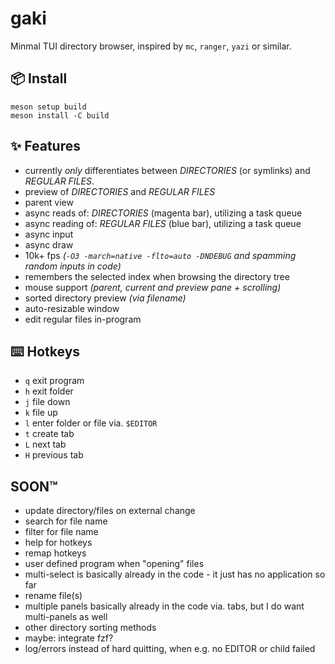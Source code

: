 # gaki

Minmal TUI directory browser, inspired by `mc`, `ranger`, `yazi` or similar.

## 📦 Install
```shell
meson setup build
meson install -C build
```

## ✨ Features

- currently _only_ differentiates between _DIRECTORIES_ (or symlinks) and _REGULAR FILES_.
- preview of _DIRECTORIES_ and _REGULAR FILES_
- parent view
- async reads of: _DIRECTORIES_ (magenta bar), utilizing a task queue
- async reading of: _REGULAR FILES_ (blue bar), utilizing a task queue
- async input
- async draw
- 10k+ fps _(`-O3 -march=native -flto=auto -DNDEBUG` and spamming random inputs in code)_
- remembers the selected index when browsing the directory tree
- mouse support _(parent, current and preview pane + scrolling)_
- sorted directory preview _(via filename)_
- auto-resizable window
- edit regular files in-program

## ⌨️ Hotkeys

- `q` exit program
- `h` exit folder
- `j` file down
- `k` file up
- `l` enter folder or file via. `$EDITOR`
- `t` create tab
- `L` next tab
- `H` previous tab

## SOON™

- update directory/files on external change
- search for file name
- filter for file name
- help for hotkeys
- remap hotkeys
- user defined program when "opening" files
- multi-select is basically already in the code - it just has no application so far
- rename file(s)
- multiple panels basically already in the code via. tabs, but I do want multi-panels as well
- other directory sorting methods
- maybe: integrate fzf?
- log/errors instead of hard quitting, when e.g. no EDITOR or child failed


